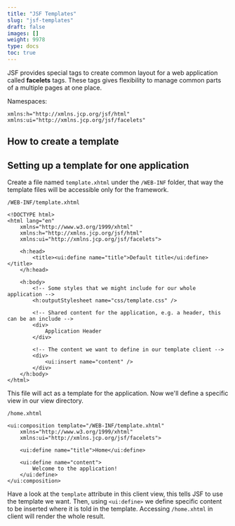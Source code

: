```yaml
---
title: "JSF Templates"
slug: "jsf-templates"
draft: false
images: []
weight: 9978
type: docs
toc: true
---
```


JSF provides special tags to create common layout for a web application called **facelets** tags. These tags gives flexibility to manage common parts of a multiple pages at one place.

Namespaces:

    xmlns:h="http://xmlns.jcp.org/jsf/html"
    xmlns:ui="http://xmlns.jcp.org/jsf/facelets"



## How to create a template
## Setting up a template for one application

Create a file named `template.xhtml` under the `/WEB-INF` folder, that way the template files will be accessible only for the framework.

`/WEB-INF/template.xhtml`

    <!DOCTYPE html>
    <html lang="en"
        xmlns="http://www.w3.org/1999/xhtml"
        xmlns:h="http://xmlns.jcp.org/jsf/html"
        xmlns:ui="http://xmlns.jcp.org/jsf/facelets">
    
        <h:head>
            <title><ui:define name="title">Default title</ui:define></title>
        </h:head>
    
        <h:body>
            <!-- Some styles that we might include for our whole application -->
            <h:outputStylesheet name="css/template.css" />

            <!-- Shared content for the application, e.g. a header, this can be an include -->
            <div>
                Application Header
            </div>
    
            <!-- The content we want to define in our template client -->
            <div>
                <ui:insert name="content" />
            </div>
        </h:body>
    </html>

This file will act as a template for the application. Now we'll define a specific view in our view directory.

`/home.xhtml`

    <ui:composition template="/WEB-INF/template.xhtml"
        xmlns="http://www.w3.org/1999/xhtml"
        xmlns:ui="http://xmlns.jcp.org/jsf/facelets">

        <ui:define name="title">Home</ui:define>

        <ui:define name="content">
            Welcome to the application!
        </ui:define>
    </ui:composition>

Have a look at the `template` attribute in this client view, this tells JSF to use the template we want. Then, using `<ui:define>` we define specific content to be inserted where it is told in the template. Accessing `/home.xhtml` in client will render the whole result.

